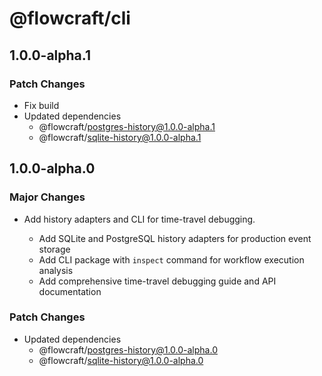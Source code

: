 # @flowcraft/cli

## 1.0.0-alpha.1

### Patch Changes

- Fix build
- Updated dependencies
  - @flowcraft/postgres-history@1.0.0-alpha.1
  - @flowcraft/sqlite-history@1.0.0-alpha.1

## 1.0.0-alpha.0

### Major Changes

- Add history adapters and CLI for time-travel debugging.

  - Add SQLite and PostgreSQL history adapters for production event storage
  - Add CLI package with `inspect` command for workflow execution analysis
  - Add comprehensive time-travel debugging guide and API documentation

### Patch Changes

- Updated dependencies
  - @flowcraft/postgres-history@1.0.0-alpha.0
  - @flowcraft/sqlite-history@1.0.0-alpha.0

